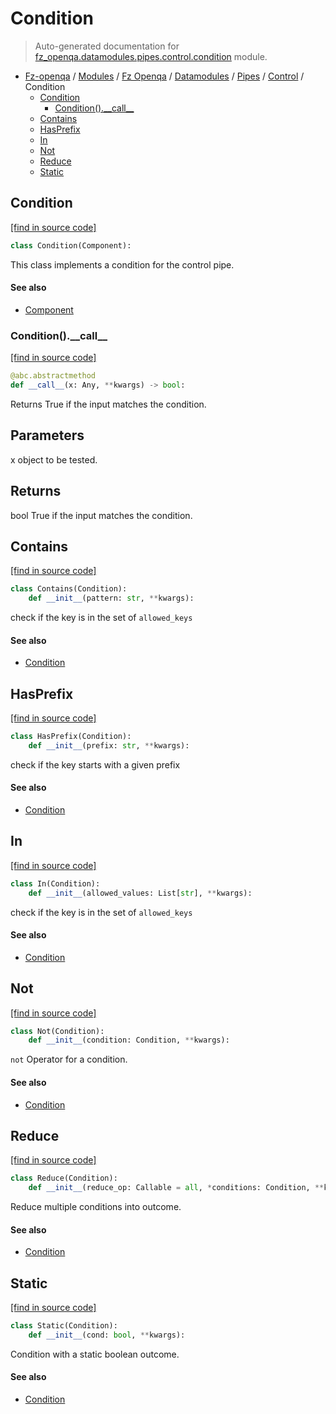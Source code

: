 # Condition

> Auto-generated documentation for [fz_openqa.datamodules.pipes.control.condition](blob/master/fz_openqa/datamodules/pipes/control/condition.py) module.

- [Fz-openqa](../../../../README.md#fz-openqa-index) / [Modules](../../../../MODULES.md#fz-openqa-modules) / [Fz Openqa](../../../index.md#fz-openqa) / [Datamodules](../../index.md#datamodules) / [Pipes](../index.md#pipes) / [Control](index.md#control) / Condition
    - [Condition](#condition)
        - [Condition().\_\_call\_\_](#condition__call__)
    - [Contains](#contains)
    - [HasPrefix](#hasprefix)
    - [In](#in)
    - [Not](#not)
    - [Reduce](#reduce)
    - [Static](#static)

## Condition

[[find in source code]](blob/master/fz_openqa/datamodules/pipes/control/condition.py#L10)

```python
class Condition(Component):
```

This class implements a condition for the control pipe.

#### See also

- [Component](../../component.md#component)

### Condition().\_\_call\_\_

[[find in source code]](blob/master/fz_openqa/datamodules/pipes/control/condition.py#L17)

```python
@abc.abstractmethod
def __call__(x: Any, **kwargs) -> bool:
```

Returns True if the input matches the condition.

Parameters
----------
x
    object to be tested.

Returns
-------
bool
    True if the input matches the condition.

## Contains

[[find in source code]](blob/master/fz_openqa/datamodules/pipes/control/condition.py#L35)

```python
class Contains(Condition):
    def __init__(pattern: str, **kwargs):
```

check if the key is in the set of `allowed_keys`

#### See also

- [Condition](#condition)

## HasPrefix

[[find in source code]](blob/master/fz_openqa/datamodules/pipes/control/condition.py#L60)

```python
class HasPrefix(Condition):
    def __init__(prefix: str, **kwargs):
```

check if the key starts with a given prefix

#### See also

- [Condition](#condition)

## In

[[find in source code]](blob/master/fz_openqa/datamodules/pipes/control/condition.py#L46)

```python
class In(Condition):
    def __init__(allowed_values: List[str], **kwargs):
```

check if the key is in the set of `allowed_keys`

#### See also

- [Condition](#condition)

## Not

[[find in source code]](blob/master/fz_openqa/datamodules/pipes/control/condition.py#L91)

```python
class Not(Condition):
    def __init__(condition: Condition, **kwargs):
```

`not` Operator for a condition.

#### See also

- [Condition](#condition)

## Reduce

[[find in source code]](blob/master/fz_openqa/datamodules/pipes/control/condition.py#L74)

```python
class Reduce(Condition):
    def __init__(reduce_op: Callable = all, *conditions: Condition, **kwargs):
```

Reduce multiple conditions into outcome.

#### See also

- [Condition](#condition)

## Static

[[find in source code]](blob/master/fz_openqa/datamodules/pipes/control/condition.py#L105)

```python
class Static(Condition):
    def __init__(cond: bool, **kwargs):
```

Condition with a static boolean outcome.

#### See also

- [Condition](#condition)
